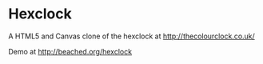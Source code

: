 Hexclock
========

A HTML5 and Canvas clone of the hexclock at http://thecolourclock.co.uk/

Demo at http://beached.org/hexclock